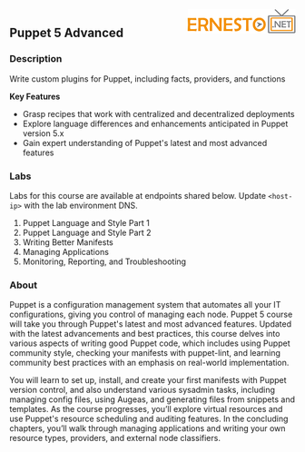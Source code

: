 <img align="right" src="./logo.png">

<h2><span style="color:red;"></span>Puppet 5 Advanced</h2>

### Description

Write custom plugins for Puppet, including facts, providers, and functions

**Key Features**

- Grasp recipes that work with centralized and decentralized deployments
- Explore language differences and enhancements anticipated in Puppet version 5.x
- Gain expert understanding of Puppet's latest and most advanced features


### Labs

Labs for this course are available at endpoints shared below. Update `<host-ip>` with the lab environment DNS.

1. Puppet Language and Style Part 1
2. Puppet Language and Style Part 2
3. Writing Better Manifests
4. Managing Applications
5. Monitoring, Reporting, and Troubleshooting


### About

Puppet is a configuration management system that automates all your IT configurations, giving you control of managing each node. Puppet 5 course will take you through Puppet's latest and most advanced features. Updated with the latest advancements and best practices, this course delves into various aspects of writing good Puppet code, which includes using Puppet community style, checking your manifests with puppet-lint, and learning community best practices with an emphasis on real-world implementation.

You will learn to set up, install, and create your first manifests with Puppet version control, and also understand various sysadmin tasks, including managing config files, using Augeas, and generating files from snippets and templates. As the course progresses, you’ll explore virtual resources and use Puppet's resource scheduling and auditing features. In the concluding chapters, you’ll walk through managing applications and writing your own resource types, providers, and external node classifiers.

